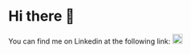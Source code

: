 # Hi there 👋

You can find me on Linkedin at the following link:
<a href="[linkedin.com/in/bansshe](https://www.linkedin.com/in/bansshe/)" target="_blank"><img style="width: 20px;" src="https://cdn-icons-png.flaticon.com/512/179/179330.png" target="_blank"></a> 
